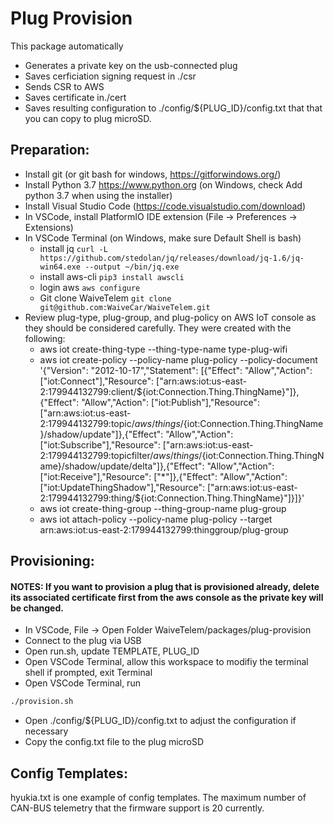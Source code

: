 # Plug Provision

This package automatically

- Generates a private key on the usb-connected plug
- Saves cerficiation signing request in ./csr
- Sends CSR to AWS
- Saves certificate in./cert
- Saves resulting configuration to ./config/\${PLUG_ID}/config.txt that that you can copy to plug microSD.

## Preparation:

- Install git (or git bash for windows, https://gitforwindows.org/)
- Install Python 3.7 https://www.python.org (on Windows, check Add python 3.7 when using the installer)
- Install Visual Studio Code (https://code.visualstudio.com/download)
- In VSCode, install PlatformIO IDE extension (File -> Preferences -> Extensions)
- In VSCode Terminal (on Windows, make sure Default Shell is bash)
  - install jq `curl -L https://github.com/stedolan/jq/releases/download/jq-1.6/jq-win64.exe --output ~/bin/jq.exe`
  - install aws-cli `pip3 install awscli`
  - login aws `aws configure`
  - Git clone WaiveTelem `git clone git@github.com:WaiveCar/WaiveTelem.git`
- Review plug-type, plug-group, and plug-policy on AWS IoT console as they should be considered carefully. They were created with the following:
  - aws iot create-thing-type --thing-type-name type-plug-wifi
  - aws iot create-policy --policy-name plug-policy --policy-document '{"Version": "2012-10-17","Statement": [{"Effect": "Allow","Action": ["iot:Connect"],"Resource": ["arn:aws:iot:us-east-2:179944132799:client/${iot:Connection.Thing.ThingName}"]},{"Effect": "Allow","Action": ["iot:Publish"],"Resource": ["arn:aws:iot:us-east-2:179944132799:topic/$aws/things/${iot:Connection.Thing.ThingName}/shadow/update"]},{"Effect": "Allow","Action": ["iot:Subscribe"],"Resource": ["arn:aws:iot:us-east-2:179944132799:topicfilter/$aws/things/${iot:Connection.Thing.ThingName}/shadow/update/delta"]},{"Effect": "Allow","Action": ["iot:Receive"],"Resource": ["*"]},{"Effect": "Allow","Action": ["iot:UpdateThingShadow"],"Resource": ["arn:aws:iot:us-east-2:179944132799:thing/${iot:Connection.Thing.ThingName}"]}]}'
  - aws iot create-thing-group --thing-group-name plug-group
  - aws iot attach-policy --policy-name plug-policy --target arn:aws:iot:us-east-2:179944132799:thinggroup/plug-group

## Provisioning:

#### NOTES: If you want to provision a plug that is provisioned already, delete its associated certificate first from the aws console as the private key will be changed.

- In VSCode, File -> Open Folder WaiveTelem/packages/plug-provision
- Connect to the plug via USB
- Open run.sh, update TEMPLATE, PLUG_ID
- Open VSCode Terminal, allow this workspace to modifiy the terminal shell if prompted, exit Terminal
- Open VSCode Terminal, run

```bash
./provision.sh
```

- Open ./config/\${PLUG_ID}/config.txt to adjust the configuration if necessary
- Copy the config.txt file to the plug microSD

## Config Templates:

hyukia.txt is one example of config templates. The maximum number of CAN-BUS telemetry that the firmware support is 20 currently.